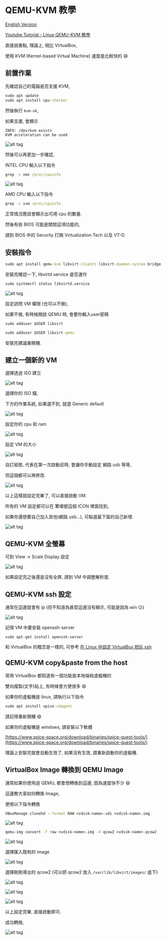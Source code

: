 # QEMU-KVM 教學

[English Version](README_en.md)

[Youtube Tutorial - Linux QEMU-KVM 教學](https://youtu.be/702H2gkJzCE)

直接說重點, 理論上, 相比 VirtualBox,

使用 KVM (Kernel-based Virtual Machine) 速度是比較快的 :smile:

## 前置作業

先確認自己的電腦是否支援 KVM,

```cmd
sudo apt update
sudo apt install cpu-checker
```

然後執行 `kvm-ok`,

如果支援, 會顯示

```text
INFO: /dev/kvm exists
KVM acceleration can be used
```

![alt tag](https://i.imgur.com/kfZtalI.png)

然後可以再更加一步確認,

INTEL CPU 輸入以下指令

```cmd
grep -c vmx /proc/cpuinfo
```

![alt tag](https://i.imgur.com/0zZXUeq.png)

AMD CPU 輸入以下指令

```cmd
grep -c svm /proc/cpuinfo
```

正常情況應該會顯示出可用 cpu 的數量.

然後有些 BIOS 可能是關閉這項功能的,

請到 BIOS 中的 Security 打開 Virtualization Tech 以及 VT-D.

## 安裝指令

```cmd
sudo apt install qemu-kvm libvirt-clients libvirt-daemon-system bridge-utils virtinst libvirt-daemon virt-manager
```

安裝完確認一下, libvirtd service 是否運作

```cmd
sudo systemctl status libvirtd.service
```

![alt tag](https://i.imgur.com/ZwR3mcj.png)

設定訪問 VM 權限 (也可以不做),

如果不做, 有時候開啟 QEMU 時, 會要你輸入user密碼

```cmd
sudo adduser $USER libvirt

sudo adduser $USER libvirt-qemu
```

安裝完建議重開機.

## 建立一個新的 VM

選擇透過 ISO 建立

![alt tag](https://i.imgur.com/WarAGID.png)

選擇你的 ISO 檔,

下方的作業系統, 如果選不到, 就選 Generic default

![alt tag](https://i.imgur.com/sSjEahT.png)

設定你的 cpu 和 ram

![alt tag](https://i.imgur.com/AyH4XEb.png)

設定 VM 的大小

![alt tag](https://i.imgur.com/EgDLtCK.png)

自訂組態, 代表在第一次啟動前時, 會讓你手動設定 網路 usb 等等,

但這個都可以再修改.

![alt tag](https://i.imgur.com/DvmFhrP.png)

以上這樣就設定完畢了, 可以直接啟動 VM.

所有的 VM 設定都可以在 驚嘆號這個 ICON 裡面找到,

如果你還想要自己加入其他(網路 usb...), 可點選最下面的自己新增.

![alt tag](https://i.imgur.com/0nfo7Ep.png)

## QEMU-KVM 全螢幕

可到 View -> Scale Display 設定

![alt tag](https://i.imgur.com/YnClVIA.png)

如果設定完之後還是沒有全屏, 請到 VM 中調整解析度.

## QEMU-KVM ssh 設定

通常在這邊就會有 ip (但不知道為甚麼這邊沒有顯示, 可能是因為 win :expressionless:)

![alt tag](https://i.imgur.com/3t100CQ.png)

記得 VM 中要安裝 openssh-server

`sudo apt-get install openssh-server`

和 VirtualBox 的概念是一樣的, 可參考 [在 Linux 中設定 VirtualBox 把玩 ssh](https://github.com/twtrubiks/linux-note/tree/master/linux-virtualbox-ssh-tutorial)

## QEMU-KVM copy&paste from the host

常用 VirtualBox 都知道有一個功能是本地端和虛擬機的

雙向複製(文字)貼上, 有時候會方便很多 :smile:

如果你的虛擬機是 linux, 請執行以下指令

```cmd
sudo apt install spice-vdagent
```

請記得重新開機 :smile:

如果你的虛擬機是 windows, 請安裝以下軟體

[https://www.spice-space.org/download/binaries/spice-guest-tools/](https://www.spice-space.org/download/binaries/spice-guest-tools/)

理論上安裝完就會自動生效了, 如果沒有生效, 請重新啟動你的虛擬機.

## VirtualBox Image 轉換到 QEMU Image

通常如果你使用過 QEMU, 都會想轉換到這邊, 因為速度快不少 :smile:

這邊教大家如何轉換 Image,

使用以下指令轉換

```cmd
VBoxManage clonehd --format RAW <vdisk-name>.vdi <vdisk-name>.img
```

![alt tag](https://i.imgur.com/7kFph4Y.png)

```cmd
qemu-img convert -f raw <vdisk-name>.img -O qcow2 <vdisk-name>.qcow2
```

![alt tag](https://i.imgur.com/KamBcuN.png)

選擇匯入既有的 image

![alt tag](https://i.imgur.com/YAPN52T.png)

選擇剛剛導出的 qcow2 (可以把 qcow2 放入 `/var/lib/libvirt/images/` 底下)

![alt tag](https://i.imgur.com/EVLhKmC.png)

![alt tag](https://i.imgur.com/8VWKthz.png)

![alt tag](https://i.imgur.com/SWqjQLN.png)

以上設定完畢, 直接啟動即可.

成功轉換,

![alt tag](https://i.imgur.com/ntiE9if.png)
